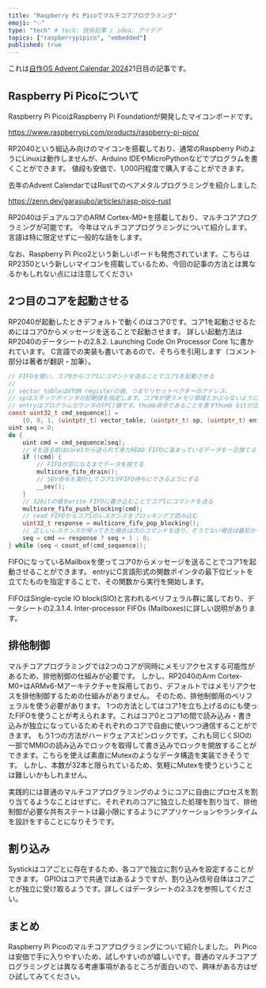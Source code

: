 ```yaml
---
title: "Raspberry Pi Picoでマルチコアプログラミング"
emoji: "✨"
type: "tech" # tech: 技術記事 / idea: アイデア
topics: ["raspberrypipico", "embedded"]
published: true
---
```


これは[自作OS Advent Calendar 2024](https://adventar.org/calendars/10539)21日目の記事です。

## Raspberry Pi Picoについて
Raspberry Pi PicoはRaspberry Pi Foundationが開発したマイコンボードです。

https://www.raspberrypi.com/products/raspberry-pi-pico/

RP2040という組込み向けのマイコンを搭載しており、通常のRaspberry PiのようにLinuxは動作しませんが、Arduino IDEやMicroPythonなどでプログラムを書くことができます。
値段も安価で、1,000円程度で購入することができます。

去年のAdvent CalendarではRustでのベアメタルプログラミングを紹介しました

https://zenn.dev/garasubo/articles/rasp-pico-rust

RP2040はデュアルコアのARM Cortex-M0+を搭載しており、マルチコアプログラミングが可能です。
今年はマルチコアプログラミングについて紹介します。言語は特に限定せずに一般的な話をします。

なお、Raspberry Pi Pico2という新しいボードも発売されています。こちらはRP2350という新しいマイコンを搭載しているため、今回の記事の方法とは異なるかもしれない点には注意してください

## 2つ目のコアを起動させる
RP2040が起動したときデフォルトで動くのはコア0です。コア1を起動させるためにはコア0からメッセージを送ることで起動させます。
詳しい起動方法はRP2040のデータシートの2.8.2. Launching Code On Processor Core 1に書かれています。
C言語での実装も書いてあるので、そちらを引用します（コメント部分は著者が翻訳・加筆）。

```c
// FIFOを使い、コア0からコア1にコマンドを送ることでコア1を起動させる
//
// vector_tableはVTOR registerの値、つまりリセットベクターのアドレス、
// spはスタックポインタの初期値を指定します。コア0が使うメモリ領域とかぶらないように注意してください。
// entryはプログラムカウンタの(PC)値です。thumb命令であることを表すthumb bitが立っている必要があります（つまり最下位ビットが1である必要があります）。
const uint32_t cmd_sequence[] =
    {0, 0, 1, (uintptr_t) vector_table, (uintptr_t) sp, (uintptr_t) entry};
uint seq = 0;
do {
    uint cmd = cmd_sequence[seq];
    // 0を送る前はcore1から送られて来たREAD FIFOに溜まっているデータを一旦捨てる
    if (!cmd) {
        // FIFOが空になるまでデータを捨てる
        multicore_fifo_drain();
        // SEV命令を実行してコア1がFIFO待ちにできるようにする
        __sev();
    }
    // 32bitの値をwrite FIFOに書き込むことでコア1にコマンドを送る
    multicore_fifo_push_blocking(cmd);
    // read FIFOからコア1のレスポンスをブロッキングで読み込む
    uint32_t response = multicore_fifo_pop_blocking();
    // 正しいレスポンスが帰ってきた場合は次のコマンドを送り、そうでない場合は最初から再送信する
    seq = cmd == response ? seq + 1 : 0;
} while (seq < count_of(cmd_sequence));
```

FIFOになっているMailboxを使ってコア0からメッセージを送ることでコア1を起動させることができます。
entryにC言語形式の関数ポインタの最下位ビットを立てたものを指定することで、その関数から実行を開始します。

FIFOはSingle-cycle IO block(SIO)と言われるペリフェラル群に属しており、データシートの2.3.1.4. Inter-processor FIFOs (Mailboxes)に詳しい説明があります。

## 排他制御
マルチコアプログラミングでは2つのコアが同時にメモリアクセスする可能性があるため、排他制御の仕組みが必要です。
しかし、RP2040のArm Cortex-M0+はARMv6-Mアーキテクチャを採用しており、デフォルトではメモリアクセスを排他制御するための仕組みがありません。
そのため、排他制御用のペリフェラルを使う必要があります。
1つの方法としてはコア1を立ち上げるのにも使ったFIFOを使うことが考えられます。これはコア0とコア1の間で読み込み・書き込みが独立になっているためそれぞれのコアで自由に使いつつ通信することができます。
もう1つの方法がハードウェアスピンロックです。これも同じくSIOの一部でMMIOの読み込みでロックを取得して書き込みでロックを開放することができます。こちらを使えば素直にMutexのようなデータ構造を実装できそうです。
しかし、本数が32本と限られているため、気軽にMutexを使うということは難しいかもしれません。

実践的には普通のマルチコアプログラミングのようにコアに自由にプロセスを割り当てるようなことはせずに、それぞれのコアに独立した処理を割り当て、排他制御が必要な共有ステートは最小限にするようにアプリケーションやランタイムを設計をすることになりそうです。

## 割り込み
Systickはコアごとに存在するため、各コアで独立に割り込みを設定することができます。
GPIOはコアで共通ではあるようですが、割り込み信号自体はコアごとが独立に受け取るようです。詳しくはデータシートの2.3.2を参照してください。

## まとめ
Raspberry Pi Picoのマルチコアプログラミングについて紹介しました。
Pi Picoは安価で手に入りやすいため、試しやすいのが嬉しいです。普通のマルチコアプログラミングとは異なる考慮事項があるところが面白いので、興味がある方はぜひ試してみてください。
